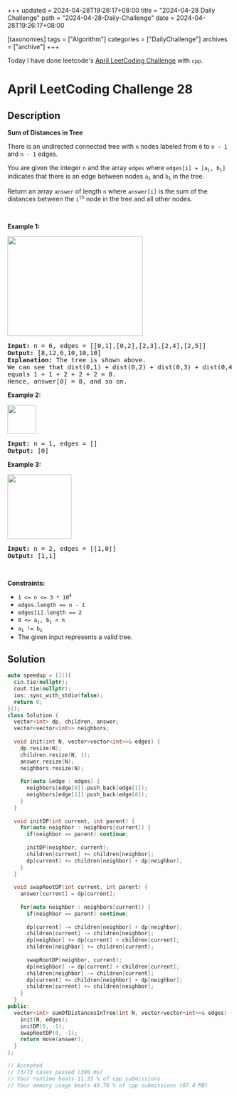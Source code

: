 +++
updated = 2024-04-28T19:26:17+08:00
title = "2024-04-28 Daily Challenge"
path = "2024-04-28-Daily-Challenge"
date = 2024-04-28T19:26:17+08:00

[taxonomies]
tags = ["Algorithm"]
categories = ["DailyChallenge"]
archives = ["archive"]
+++

Today I have done leetcode's [April LeetCoding Challenge](https://leetcode.com/problems/sum-of-distances-in-tree/) with `cpp`.

<!-- more -->

# April LeetCoding Challenge 28

## Description

**Sum of Distances in Tree**

<p>There is an undirected connected tree with <code>n</code> nodes labeled from <code>0</code> to <code>n - 1</code> and <code>n - 1</code> edges.</p>

<p>You are given the integer <code>n</code> and the array <code>edges</code> where <code>edges[i] = [a<sub>i</sub>, b<sub>i</sub>]</code> indicates that there is an edge between nodes <code>a<sub>i</sub></code> and <code>b<sub>i</sub></code> in the tree.</p>

<p>Return an array <code>answer</code> of length <code>n</code> where <code>answer[i]</code> is the sum of the distances between the <code>i<sup>th</sup></code> node in the tree and all other nodes.</p>

<p>&nbsp;</p>
<p><strong class="example">Example 1:</strong></p>
<img alt="" src="https://assets.leetcode.com/uploads/2021/07/23/lc-sumdist1.jpg" style="width: 304px; height: 224px;" />
<pre>
<strong>Input:</strong> n = 6, edges = [[0,1],[0,2],[2,3],[2,4],[2,5]]
<strong>Output:</strong> [8,12,6,10,10,10]
<strong>Explanation:</strong> The tree is shown above.
We can see that dist(0,1) + dist(0,2) + dist(0,3) + dist(0,4) + dist(0,5)
equals 1 + 1 + 2 + 2 + 2 = 8.
Hence, answer[0] = 8, and so on.
</pre>

<p><strong class="example">Example 2:</strong></p>
<img alt="" src="https://assets.leetcode.com/uploads/2021/07/23/lc-sumdist2.jpg" style="width: 64px; height: 65px;" />
<pre>
<strong>Input:</strong> n = 1, edges = []
<strong>Output:</strong> [0]
</pre>

<p><strong class="example">Example 3:</strong></p>
<img alt="" src="https://assets.leetcode.com/uploads/2021/07/23/lc-sumdist3.jpg" style="width: 144px; height: 145px;" />
<pre>
<strong>Input:</strong> n = 2, edges = [[1,0]]
<strong>Output:</strong> [1,1]
</pre>

<p>&nbsp;</p>
<p><strong>Constraints:</strong></p>

<ul>
	<li><code>1 &lt;= n &lt;= 3 * 10<sup>4</sup></code></li>
	<li><code>edges.length == n - 1</code></li>
	<li><code>edges[i].length == 2</code></li>
	<li><code>0 &lt;= a<sub>i</sub>, b<sub>i</sub> &lt; n</code></li>
	<li><code>a<sub>i</sub> != b<sub>i</sub></code></li>
	<li>The given input represents a valid tree.</li>
</ul>


## Solution

``` cpp
auto speedup = [](){
  cin.tie(nullptr);
  cout.tie(nullptr);
  ios::sync_with_stdio(false);
  return 0;
}();
class Solution {
  vector<int> dp, children, answer;
  vector<vector<int>> neighbors;
  
  void init(int N, vector<vector<int>>& edges) {
    dp.resize(N);
    children.resize(N, 1);
    answer.resize(N);
    neighbors.resize(N);
    
    for(auto &edge : edges) {
      neighbors[edge[0]].push_back(edge[1]);
      neighbors[edge[1]].push_back(edge[0]);
    }
  }
  
  void initDP(int current, int parent) {
    for(auto neighbor : neighbors[current]) {
      if(neighbor == parent) continue;
      
      initDP(neighbor, current);
      children[current] += children[neighbor];
      dp[current] += children[neighbor] + dp[neighbor];
    }
  }
  
  void swapRootDP(int current, int parent) {
    answer[current] = dp[current];
    
    for(auto neighbor : neighbors[current]) {
      if(neighbor == parent) continue;
      
      dp[current] -= children[neighbor] + dp[neighbor];
      children[current] -= children[neighbor];
      dp[neighbor] += dp[current] + children[current];
      children[neighbor] += children[current];
      
      swapRootDP(neighbor, current);
      dp[neighbor] -= dp[current] + children[current];
      children[neighbor] -= children[current];
      dp[current] += children[neighbor] + dp[neighbor];
      children[current] += children[neighbor];
    }
  }
public:
  vector<int> sumOfDistancesInTree(int N, vector<vector<int>>& edges) {
    init(N, edges);
    initDP(0, -1);
    swapRootDP(0, -1);
    return move(answer);
  }
};

// Accepted
// 73/73 cases passed (390 ms)
// Your runtime beats 11.33 % of cpp submissions
// Your memory usage beats 49.76 % of cpp submissions (87.4 MB)
```
